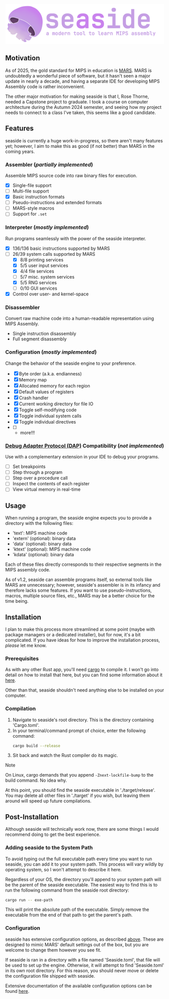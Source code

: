 ![seaside: a modern tool to learn MIPS assembly](res/banner.png)

## Motivation

As of 2025, the gold standard for MIPS in education is [MARS](https://github.com/gon1332/mars). MARS is undoubtedly a wonderful piece of software, but it hasn't seen a major update in nearly a decade, and having a separate IDE for developing MIPS Assembly code is rather inconvenient.

The other major motivation for making seaside is that I, Rose Thorne, needed a Capstone project to graduate. I took a course on computer architecture during the Autumn 2024 semester, and seeing how my project needs to connect to a class I've taken, this seems like a good candidate.

## Features

seaside is currently a huge work-in-progress, so there aren't many features yet; however, I aim to make this as good (if not better) than MARS in the coming years.

### Assembler (*partially implemented*)

Assemble MIPS source code into raw binary files for execution.

- [X] Single-file support
- [ ] Multi-file support
- [X] Basic instruction formats
- [ ] Pseudo-instructions and extended formats
- [ ] MARS-style macros
- [ ] Support for `.set`

### Interpreter (*mostly implemented*)

Run programs seamlessly with the power of the seaside interpreter.

- [X] 136/136 basic instructions supported by MARS
- [ ] 26/39 system calls supported by MARS
  - [X] 8/8 printing services
  - [X] 5/5 user input services
  - [X] 4/4 file services
  - [ ] 5/7 misc. system services
  - [X] 5/5 RNG services
  - [ ] 0/10 GUI services
- [X] Control over user- and kernel-space

### Disassembler

Convert raw machine code into a human-readable representation using MIPS Assembly.

- Single instruction disassembly
- Full segment disassembly

### Configuration (*mostly implemented*)

Change the behavior of the seaside engine to your preference.

- [X] Byte order (a.k.a. endianness)
- [X] Memory map
- [X] Allocated memory for each region
- [X] Default values of registers
- [X] Crash handler
- [X] Current working directory for file IO
- [X] Toggle self-modifying code
- [X] Toggle individual system calls
- [X] Toggle individual directives
- [ ] + more!!!

### [Debug Adapter Protocol (DAP)](https://microsoft.github.io/debug-adapter-protocol/) Compatibility (*not implemented*)

Use with a complementary extension in your IDE to debug your programs.

- [ ] Set breakpoints
- [ ] Step through a program
- [ ] Step over a procedure call
- [ ] Inspect the contents of each register
- [ ] View virtual memory in real-time

## Usage

When running a program, the seaside engine expects you to provide a directory with the following files:

- 'text': MIPS machine code
- 'extern' (optional): binary data
- 'data' (optional): binary data
- 'ktext' (optional): MIPS machine code
- 'kdata' (optional): binary data

Each of these files directly corresponds to their respective segments in the MIPS assembly code.

As of v1.2, seaside can assemble programs itself, so external tools like MARS are unnecessary; however, seaside's assembler is in its infancy and therefore lacks some features. If you want to use pseudo-instructions, macros, multiple source files, etc., MARS may be a better choice for the time being.

## Installation

I plan to make this process more streamlined at some point (maybe with package managers or a dedicated installer), but for now, it's a bit complicated. If you have ideas for how to improve the installation process, *please* let me know.

### Prerequisites

As with any other Rust app, you'll need [cargo](https://doc.rust-lang.org/cargo/) to compile it. I won't go into detail on how to install that here, but you can find some information about it [here](https://doc.rust-lang.org/cargo/getting-started/installation.html).

Other than that, seaside shouldn't need anything else to be installed on your computer.

### Compilation

1. Navigate to seaside's root directory. This is the directory containing 'Cargo.toml'.
2. In your terminal/command prompt of choice, enter the following command:
    ```bash
    cargo build --release
    ```
3. Sit back and watch the Rust compiler do its magic.

> [!NOTE]
> On Linux, cargo demands that you append `-Znext-lockfile-bump` to the build command. No idea why.

At this point, you should find the seaside executable in './target/release'. You may delete all other files in './target' if you wish, but leaving them around will speed up future compilations.

## Post-Installation

Although seaside will technically work now, there are some things I would recommend doing to get the best experience.

### Adding seaside to the System Path

To avoid typing out the full executable path every time you want to run seaside, you can add it to your system path. This process will vary wildly by operating system, so I won't attempt to describe it here.

Regardless of your OS, the directory you'll append to your system path will be the parent of the seaside executable. The easiest way to find this is to run the following command from the seaside root directory:

```bash
cargo run -- exe-path
```

This will print the absolute path of the executable. Simply remove the executable from the end of that path to get the parent's path.

### Configuration

seaside has extensive configuration options, as described [above](#configuration-mostly-implemented). These are designed to mimic MARS' default settings out of the box, but you are welcome to change them however you see fit.

If seaside is ran in a directory with a file named 'Seaside.toml', that file will be used to set up the engine. Otherwise, it will attempt to find 'Seaside.toml' in its own root directory. For this reason, you should never move or delete the configuration file shipped with seaside.

Extensive documentation of the available configuration options can be found [here](https://github.com/RosieTheGhostie/seaside/wiki/Configuration-Manual).
